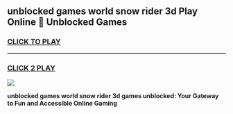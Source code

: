 
## unblocked games world snow rider 3d Play Online 👋 Unblocked Games
<h3>
<a href="https://premium.freeplayer.one?title=unblocked_games_world_snow_rider_3d&ref=19F">CLICK TO PLAY</a></h3>
<hr>

<h3>
<a href="https://premium.freeplayer.one?title=unblocked_games_world_snow_rider_3d&ref=19F">CLICK 2 PLAY</a>
  
</h3>

<a href="https://premium.freeplayer.one?title=unblocked_games_world_snow_rider_3d&ref=19F"><img src="https://clearcache.store/games.png"></a>


**unblocked games world snow rider 3d games unblocked: Your Gateway to Fun and Accessible Online Gaming**
